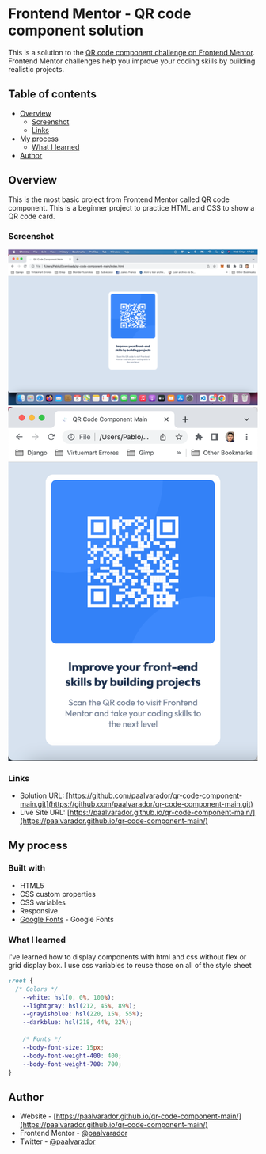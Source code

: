 # Frontend Mentor - QR code component solution

This is a solution to the [QR code component challenge on Frontend Mentor](https://www.frontendmentor.io/challenges/qr-code-component-iux_sIO_H). Frontend Mentor challenges help you improve your coding skills by building realistic projects. 

## Table of contents

- [Overview](#overview)
  - [Screenshot](#screenshot)
  - [Links](#links)
- [My process](#my-process)
  - [What I learned](#what-i-learned)
- [Author](#author)

## Overview
This is the most basic project from Frontend Mentor called QR code component. This is a beginner project to practice HTML and CSS to show a QR code card.

### Screenshot

![](./screenshots/screenshot-desktop.png)
![](./screenshots/screenshot-mobile.png)


### Links

- Solution URL: [https://github.com/paalvarador/qr-code-component-main.git](https://github.com/paalvarador/qr-code-component-main.git)
- Live Site URL: [https://paalvarador.github.io/qr-code-component-main/](https://paalvarador.github.io/qr-code-component-main/)

## My process

### Built with

- HTML5
- CSS custom properties
- CSS variables
- Responsive
- [Google Fonts](https://fonts.googleapis.com/css2?family=Outfit:wght@400;700&family=Roboto:wght@400;500;700&display=swap) - Google Fonts


### What I learned

I've learned how to display components with html and css without flex or grid display box. I use css variables to reuse those on all of the style sheet

```css
:root {
  /* Colors */
    --white: hsl(0, 0%, 100%);
    --lightgray: hsl(212, 45%, 89%);
    --grayishblue: hsl(220, 15%, 55%);
    --darkblue: hsl(218, 44%, 22%);

    /* Fonts */
    --body-font-size: 15px;
    --body-font-weight-400: 400;
    --body-font-weight-700: 700;
}
```
## Author

- Website - [https://paalvarador.github.io/qr-code-component-main/](https://paalvarador.github.io/qr-code-component-main/)
- Frontend Mentor - [@paalvarador](https://www.frontendmentor.io/profile/paalvarador)
- Twitter - [@paalvarador](https://www.twitter.com/paalvarador)


